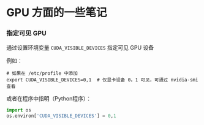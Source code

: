 # GPU 方面的一些笔记

### 指定可见 GPU

通过设置环境变量 `CUDA_VISIBLE_DEVICES` 指定可见 GPU 设备

例如：

``` shell
# 如果在 /etc/profile 中添加
export CUDA_VISIBLE_DEVICES=0,1  # 仅显卡设备 0，1 可见，可通过 nvidia-smi 查看
```

或者在程序中指明（Python程序）：

``` python
import os
os.environ['CUDA_VISIBLE_DEVICES'] = 0,1
```
